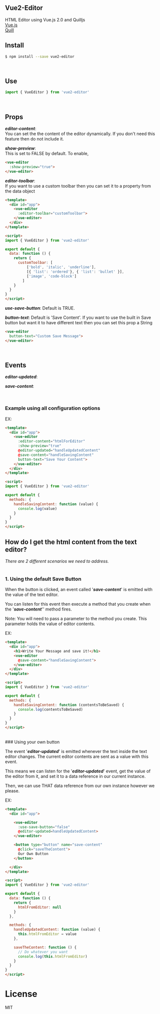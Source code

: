## Vue2-Editor

HTML Editor using Vue.js 2.0 and Quilljs
<br>
[Vue.js](https://vuejs.org)
</br>
[Quill](http://quilljs.com/)

<!-- ## Demo -->

<!-- [fiddle](https://jsfiddle.net/su9zv0w9/1/) -->

## Install

```bash
$ npm install --save vue2-editor
```
</br>

## Use
```js
import { VueEditor } from 'vue2-editor'
```
</br>

## Props

**_editor-content_**:
<br>
You can set the the content of the editor dynamically. If you don't need this feature then do not include it.


**_show-preview_**:
<br>
This is set to FALSE by default. To enable,
```html
<vue-editor
  :show-preview="true">
</vue-editor>
```

**_editor-toolbar_**:
<br>
If you want to use a custom toolbar then you can set it to a property from the data object
```html
<template>
  <div id="app">
    <vue-editor
      :editor-toolbar="customToolbar">
    </vue-editor>
  </div>
</template>

<script>
import { VueEditor } from 'vue2-editor'

export default {
  data: function () {
    return {
      customToolbar: [
          ['bold', 'italic', 'underline'],
          [{ 'list': 'ordered'}, { 'list': 'bullet' }],
          ['image', 'code-block']
        ]
    }
  }
}
</script>
```

**_use-save-button_**:
Default is TRUE.


**_button-text_**:
Default is 'Save Content'. If you want to use the built in Save button but want it to have different text then you can set this prop a String
```html
<vue-editor
  button-text="Custom Save Message">
</vue-editor>
```
</br>


## Events

**_editor-updated_**:

**_save-content_**:

</br>

### Example using all configuration options
EX:
```html
<template>
  <div id="app">
    <vue-editor
      :editor-content="htmlForEditor"
      :show-preview="true"
      @editor-updated="handleUpdatedContent"
      @save-content="handleSavingContent"
      button-text="Save Your Content">
    </vue-editor>
  </div>
</template>

<script>
import { VueEditor } from 'vue2-editor'

export default {
  methods: {
    handleSavingContent: function (value) {
      console.log(value)
    }
  }  
}
</script>
```

## How do I get the html content from the text editor?
_There are 2 different scenarios we need to address._
</br></br>

### 1. Using the default Save Button

   When the button is clicked, an event called '**_save-content_**' is emitted with the value of the text editor.

   You can listen for this event then execute a method that you create when the '**_save-content_**'' method fires.

   Note: You will need to pass a parameter to the method you create. This parameter holds the value of editor contents.

EX:
```html
<template>
  <div id="app">
    <h1>Write Your Message and save it!</h1>
    <vue-editor
      @save-content="handleSavingContent">
    </vue-editor>
  </div>
</template>

<script>
import { VueEditor } from 'vue2-editor'

export default {
  methods: {
    handleSavingContent: function (contentsToBeSaved) {
      console.log(contentsToBeSaved)
    }
  }  
}
</script>
```
<br>
### Using your own button

The event '**_editor-updated_**' is emitted whenever the text inside the text editor changes. The current editor contents are sent as a value with this event.

This means we can listen for the '**_editor-updated_**' event, get the value of the editor from it, and set it to a data reference in our current instance.

Then, we can use THAT data reference from our own instance however we please.

EX:
```html
<template>
  <div id="app">

    <vue-editor
      :use-save-button="false"
      @editor-updated=handleUpdatedContent>
    </vue-editor>

    <button type="button" name="save-content"
      @click="saveTheContent">
      Our Own Button
    </button>

  </div>
</template>

<script>
import { VueEditor } from 'vue2-editor'

export default {
  data: function () {
    return {
      htmlFromEditor: null
    }
  },

  methods: {
    handleUpdatedContent: function (value) {
      this.htmlFromEditor = value
    },

    saveTheContent: function () {
      // Do whatever you want
      console.log(this.htmlFromEditor)
    }
  }
}
</script>
```

# License
MIT
